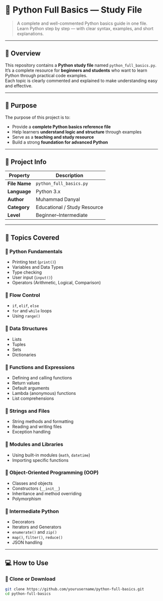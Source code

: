 # 🐍 Python Full Basics — Study File

> A complete and well-commented Python basics guide in one file.  
> Learn Python step by step — with clear syntax, examples, and short explanations.

---

## 📘 Overview

This repository contains a **Python study file** named `python_full_basics.py`.  
It’s a complete resource for **beginners and students** who want to learn Python through practical code examples.  
Each topic is clearly commented and explained to make understanding easy and effective.

---

## 🎯 Purpose

The purpose of this project is to:
- Provide a **complete Python basics reference file**
- Help learners **understand logic and structure** through examples
- Serve as a **teaching and study resource**
- Build a strong **foundation for advanced Python**

---

## 📂 Project Info

| Property | Description |
|-----------|--------------|
| **File Name** | `python_full_basics.py` |
| **Language** | Python 3.x |
| **Author** | Muhammad Danyal |
| **Category** | Educational / Study Resource |
| **Level** | Beginner–Intermediate |

---

## 🧩 Topics Covered

### 🔹 Python Fundamentals
- Printing text (`print()`)
- Variables and Data Types
- Type checking
- User input (`input()`)
- Operators (Arithmetic, Logical, Comparison)

### 🔹 Flow Control
- `if`, `elif`, `else`
- `for` and `while` loops
- Using `range()`

### 🔹 Data Structures
- Lists  
- Tuples  
- Sets  
- Dictionaries  

### 🔹 Functions and Expressions
- Defining and calling functions  
- Return values  
- Default arguments  
- Lambda (anonymous) functions  
- List comprehensions  

### 🔹 Strings and Files
- String methods and formatting  
- Reading and writing files  
- Exception handling  

### 🔹 Modules and Libraries
- Using built-in modules (`math`, `datetime`)  
- Importing specific functions  

### 🔹 Object-Oriented Programming (OOP)
- Classes and objects  
- Constructors (`__init__`)  
- Inheritance and method overriding  
- Polymorphism  

### 🔹 Intermediate Python
- Decorators  
- Iterators and Generators  
- `enumerate()` and `zip()`  
- `map()`, `filter()`, `reduce()`  
- JSON handling  

---

## 💻 How to Use

### 🔸 Clone or Download
```bash
git clone https://github.com/yourusername/python-full-basics.git
cd python-full-basics
